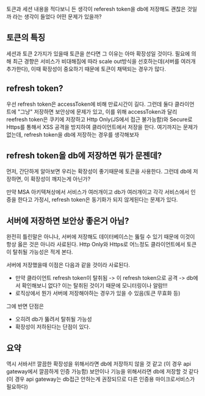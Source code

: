 토큰과 세션 내용을 적다보니 든 생각이
referesh token을 db에 저장해도 괜찮은 것일까 라는 생각이 들었다
어떤 문제가 있을까?


## 토큰의 특징
세션과 토큰 2가지가 있을때 토큰을 쓴다면 그 이유는 아마 확장성일 것이다.
필요에 의해 최근 경향은 서비스가 비대해짐에 따라 scale out방식을 선호하는데(서버를 여러개 추가한다),
이때 확장성이 중요하기 때문에 토큰이 채택되는 경우가 많다.


## refresh token?
우선 refresh token은 accessToken에 비해 만료시간이 길다.
그런데 둘다 클라이언트에 "그냥" 저장하면 보안상에 문제가 있고, 이를 위해 accessToken과 달리 reefresh token은 쿠키에 저장하고 Http Only(JS에서 접근 불가능함)와 Secure로 Https를 통해서 XSS 공격을 방지하여 클라이언트에서 저장을 한다.
여기까지는 문제가 없는데,
refresh token을 db에 저장하는 경우를 생각해보자

## refresh token을 db에 저장하면 뭐가 문젠데?
먼저, 간단하게 알아보면 우리는 확장성이 좋기때문에 토큰을 사용한다.
그런데 db에 저장하면, 이 확장성이 깨지는게 아닌가?

만약 MSA 아키텍쳐상에서 서비스가 여러개이고 db가 여러개이고 각각 서비스에서 인증을 한다고 가정시,
refresh token은 동기화가 되지 않게된다는 문제가 있다.

## 서버에 저장하면 보안상 좋은거 아님?
완전히 틀린말은 아니나, 서버에 저장해도 데이터베이스는 뚫릴 수 있기 때문에 이것이 항상 옳은 것은 아니라 사료된다.
Http Only와 Https로 어느정도 클라이언트에서 토큰이 탈취될 가능성은 적게 본다.

서버에 저장했을때 이점은 다음과 같을 것이라 사료된다.
- 만약 클라이언트 refresh token이 탈취됨 -> 이 refresh token으로 공격 -> db에서 확인해보니 없다? 이는 탈취된 것이기 때문에 모니터링이나 알람!!!
- 로직상에서 뭔가 서버에 저장해야하는 경우가 있을 수 있음(토큰 무효화 등)

그에 반면 단점은
- 오히려 db가 뚫려서 탈취될 가능성
- 확장성이 저하된다는 단점이 있다.


## 요약
역시 서바서!!
깔끔한 확장성을 위해서라면 db에 저장하지 않을 것 같고
(이 경우 api gateway에서 깔끔하게 인증 가능함)
보안이나 기능을 위해서라면 db에 저장할 것 같다
(이 경우 api gateway는 db접근 안하는게 권장되므로 다른 인증용 마이크로서비스가 필요하다)

